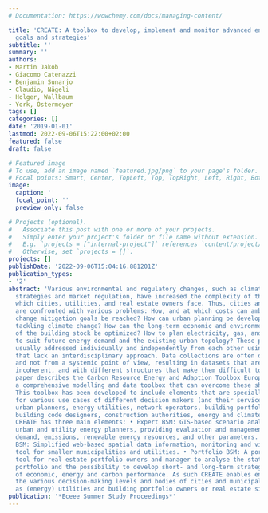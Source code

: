 ```yaml
---
# Documentation: https://wowchemy.com/docs/managing-content/

title: 'CREATE: A toolbox to develop, implement and monitor advanced energy and climate
  goals and strategies'
subtitle: ''
summary: ''
authors:
- Martin Jakob
- Giacomo Catenazzi
- Benjamin Sunarjo
- Claudio, Nägeli
- Holger, Wallbaum
- York, Ostermeyer
tags: []
categories: []
date: '2019-01-01'
lastmod: 2022-09-06T15:22:00+02:00
featured: false
draft: false

# Featured image
# To use, add an image named `featured.jpg/png` to your page's folder.
# Focal points: Smart, Center, TopLeft, Top, TopRight, Left, Right, BottomLeft, Bottom, BottomRight.
image:
  caption: ''
  focal_point: ''
  preview_only: false

# Projects (optional).
#   Associate this post with one or more of your projects.
#   Simply enter your project's folder or file name without extension.
#   E.g. `projects = ["internal-project"]` references `content/project/deep-learning/index.md`.
#   Otherwise, set `projects = []`.
projects: []
publishDate: '2022-09-06T15:04:16.881201Z'
publication_types:
- '2'
abstract: 'Various environmental and regulatory changes, such as climate change mitigation
  strategies and market regulation, have increased the complexity of the challenges
  which cities, utilities, and real estate owners face. Thus, cities and their utilities
  are confronted with various problems: How, and at which costs can ambitious climate
  change mitigation goals be reached? How can urban planning be developed while simultaneously
  tackling climate change? How can the long-term economic and environmental performance
  of the building stock be optimized? How to plan electricity, gas, and thermal networks
  to suit future energy demand and the existing urban topology? These problems are
  usually addressed individually and independently from each other using instruments
  that lack an interdisciplinary approach. Data collections are often done “ad hoc”
  and not from a systemic point of view, resulting in datasets that are often incomplete,
  incoherent, and with different structures that make them difficult to merge. The
  paper describes the Carbon Resource Energy and Adaption Toolbox Europe (CREATE),
  a comprehensive modelling and data toolbox that can overcome these shortcomings.
  This toolbox has been developed to include elements that are specially conceived
  for various use cases of different decision makers (and their service providers):
  urban planners, energy utilities, network operators, building portfolio owners,
  building code designers, construction authorities, energy and climate policy makers.
  CREATE has three main elements: • Expert BSM: GIS-based scenario analysis tool for
  urban and utility energy planners, providing evaluation and management of energy
  demand, emissions, renewable energy resources, and other parameters. • Basic Web
  BSM: Simplified web-based spatial data information, monitoring and visualization
  tool for smaller municipalities and utilities. • Portfolio BSM: A portfolio assessment
  tool for real estate portfolio owners and manager to analyse the status quo of their
  portfolio and the possibility to develop short- and long-term strategies in terms
  of economic, energy and carbon performance. As such CREATE enables engagement between
  the various decision-making levels and bodies of cities and municipalities as well
  as (energy) utilities and building portfolio owners or real estate site developers.  '
publication: '*Eceee Summer Study Proceedings*'
---
```

